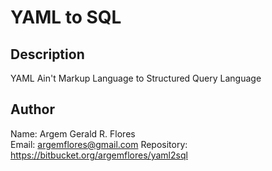 YAML to SQL
===========

Description
-----------
YAML Ain't Markup Language to Structured Query Language

Author
------
Name: Argem Gerald R. Flores  
Email: <argemflores@gmail.com>
Repository: <https://bitbucket.org/argemflores/yaml2sql>
